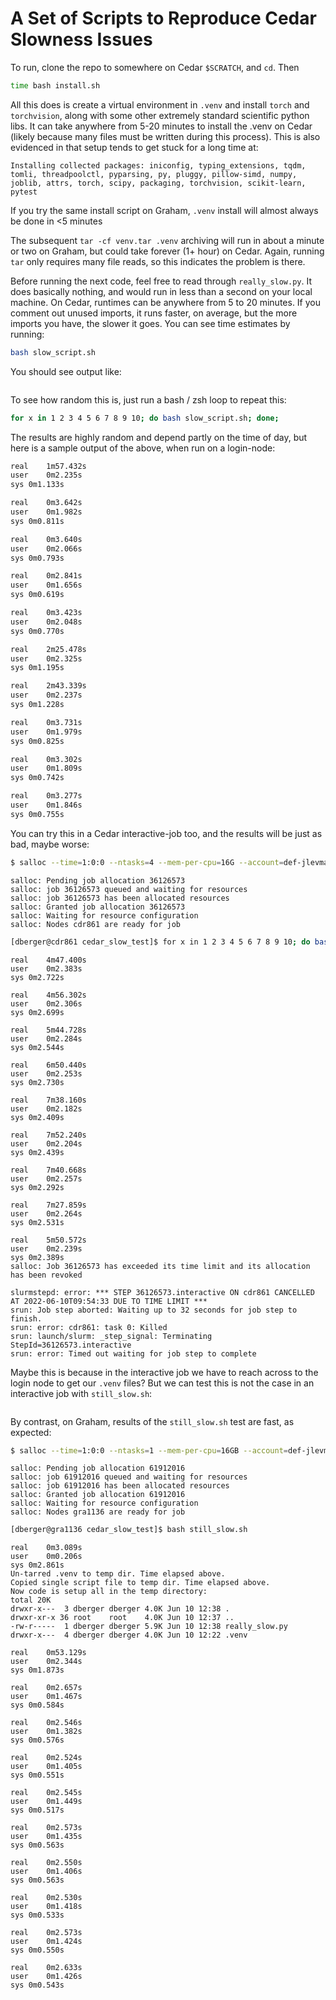 # A Set of Scripts to Reproduce Cedar Slowness Issues

To run, clone the repo to somewhere on Cedar `$SCRATCH`, and `cd`. Then

```bash
time bash install.sh
```

All this does is create a virtual environment in `.venv` and install `torch` and `torchvision`,
along with some other extremely standard scientific python libs. It can take anywhere from 5-20
minutes to install the .venv on Cedar (likely because many files must be written during this
process). This is also evidenced in that setup tends to get stuck for a long time at:

```
Installing collected packages: iniconfig, typing_extensions, tqdm, tomli, threadpoolctl, pyparsing, py, pluggy, pillow-simd, numpy, joblib, attrs, torch, scipy, packaging, torchvision, scikit-learn, pytest
```

If you try the same install script on Graham, `.venv` install will almost always be done in <5 minutes

The subsequent `tar -cf venv.tar .venv` archiving will run in about a minute or two on Graham, but
could take forever (1+ hour) on Cedar. Again, running `tar` only requires many file reads, so this
indicates the problem is there.

Before running the next code, feel free to read through `really_slow.py`. It does basically nothing,
and would run in less than a second on your local machine. On Cedar, runtimes can be anywhere from 5
to 20 minutes. If you comment out unused imports, it runs faster, on average, but the more imports
you have, the slower it goes. You can see time estimates by running:

```bash
bash slow_script.sh
```

You should see output like:

```
```

To see how random this is, just run a bash / zsh loop to repeat this:

```bash
for x in 1 2 3 4 5 6 7 8 9 10; do bash slow_script.sh; done;
```

The results are highly random and depend partly on the time of day, but here is a sample output of
the above, when run on a login-node:

```bash
real	1m57.432s
user	0m2.235s
sys	0m1.133s

real	0m3.642s
user	0m1.982s
sys	0m0.811s

real	0m3.640s
user	0m2.066s
sys	0m0.793s

real	0m2.841s
user	0m1.656s
sys	0m0.619s

real	0m3.423s
user	0m2.048s
sys	0m0.770s

real	2m25.478s
user	0m2.325s
sys	0m1.195s

real	2m43.339s
user	0m2.237s
sys	0m1.228s

real	0m3.731s
user	0m1.979s
sys	0m0.825s

real	0m3.302s
user	0m1.809s
sys	0m0.742s

real	0m3.277s
user	0m1.846s
sys	0m0.755s

```

You can try this in a Cedar interactive-job too, and the results will be just as bad, maybe worse:

```bash
$ salloc --time=1:0:0 --ntasks=4 --mem-per-cpu=16G --account=def-jlevman
```
```
salloc: Pending job allocation 36126573
salloc: job 36126573 queued and waiting for resources
salloc: job 36126573 has been allocated resources
salloc: Granted job allocation 36126573
salloc: Waiting for resource configuration
salloc: Nodes cdr861 are ready for job
```

```bash
[dberger@cdr861 cedar_slow_test]$ for x in 1 2 3 4 5 6 7 8 9 10; do bash slow_script.sh; done;
```

```
real	4m47.400s
user	0m2.383s
sys	0m2.722s

real	4m56.302s
user	0m2.306s
sys	0m2.699s

real	5m44.728s
user	0m2.284s
sys	0m2.544s

real	6m50.440s
user	0m2.253s
sys	0m2.730s

real	7m38.160s
user	0m2.182s
sys	0m2.409s

real	7m52.240s
user	0m2.204s
sys	0m2.439s

real	7m40.668s
user	0m2.257s
sys	0m2.292s

real	7m27.859s
user	0m2.264s
sys	0m2.531s

real	5m50.572s
user	0m2.239s
sys	0m2.389s
salloc: Job 36126573 has exceeded its time limit and its allocation has been revoked

slurmstepd: error: *** STEP 36126573.interactive ON cdr861 CANCELLED AT 2022-06-10T09:54:33 DUE TO TIME LIMIT ***
srun: Job step aborted: Waiting up to 32 seconds for job step to finish.
srun: error: cdr861: task 0: Killed
srun: launch/slurm: _step_signal: Terminating StepId=36126573.interactive
srun: error: Timed out waiting for job step to complete
```

Maybe this is because in the interactive job we have to reach across to the login node to get
our `.venv` files? But we can test this is not the case in an interactive job with `still_slow.sh`:

```bash
```

By contrast, on Graham, results of the `still_slow.sh` test are fast, as expected:

```bash
$ salloc --time=1:0:0 --ntasks=1 --mem-per-cpu=16GB --account=def-jlevman
```
```
salloc: Pending job allocation 61912016
salloc: job 61912016 queued and waiting for resources
salloc: job 61912016 has been allocated resources
salloc: Granted job allocation 61912016
salloc: Waiting for resource configuration
salloc: Nodes gra1136 are ready for job
```

```bash
[dberger@gra1136 cedar_slow_test]$ bash still_slow.sh
```

```
real	0m3.089s
user	0m0.206s
sys	0m2.861s
Un-tarred .venv to temp dir. Time elapsed above.
Copied single script file to temp dir. Time elapsed above.
Now code is setup all in the temp directory:
total 20K
drwxr-x---  3 dberger dberger 4.0K Jun 10 12:38 .
drwxr-xr-x 36 root    root    4.0K Jun 10 12:37 ..
-rw-r-----  1 dberger dberger 5.9K Jun 10 12:38 really_slow.py
drwxr-x---  4 dberger dberger 4.0K Jun 10 12:22 .venv

real	0m53.129s
user	0m2.344s
sys	0m1.873s

real	0m2.657s
user	0m1.467s
sys	0m0.584s

real	0m2.546s
user	0m1.382s
sys	0m0.576s

real	0m2.524s
user	0m1.405s
sys	0m0.551s

real	0m2.545s
user	0m1.449s
sys	0m0.517s

real	0m2.573s
user	0m1.435s
sys	0m0.563s

real	0m2.550s
user	0m1.406s
sys	0m0.563s

real	0m2.530s
user	0m1.418s
sys	0m0.533s

real	0m2.573s
user	0m1.424s
sys	0m0.550s

real	0m2.633s
user	0m1.426s
sys	0m0.543s
```